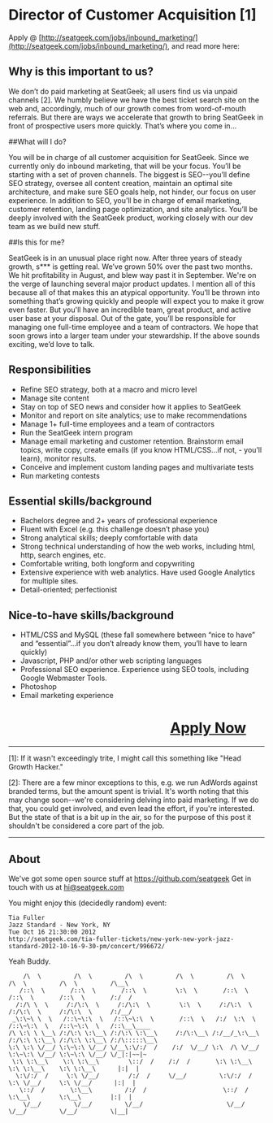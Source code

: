 # Director of Customer Acquisition [1]

Apply @ [http://seatgeek.com/jobs/inbound_marketing/](http://seatgeek.com/jobs/inbound_marketing/), and read more here:

## Why is this important to us?

We don’t do paid marketing at SeatGeek; all users find us via unpaid channels [2]. We humbly believe we have the best ticket search site on the web and, accordingly, much of our growth comes from word-of-mouth referrals. But there are ways we accelerate that growth to bring SeatGeek in front of prospective users more quickly. That’s where you come in...

##What will I do?

You will be in charge of all customer acquisition for SeatGeek. Since we currently only do inbound marketing, that will be your focus. You’ll be starting with a set of proven channels. The biggest is SEO--you’ll define SEO strategy, oversee all content creation, maintain an optimal site architecture, and make sure SEO goals help, not hinder, our focus on user experience. In addition to SEO, you’ll be in charge of email marketing, customer retention, landing page optimization, and site analytics. You’ll be deeply involved with the SeatGeek product, working closely with our dev team as we build new stuff.

##Is this for me?

SeatGeek is in an unusual place right now. After three years of steady growth, s*** is getting real. We’ve grown 50% over the past two months. We hit profitability in August, and blew way past it in September. We're on the verge of launching several major product updates. I mention all of this because all of that makes this an atypical opportunity. You’ll be thrown into something that’s growing quickly and people will expect you to make it grow even faster. But you'll have an incredible team, great product, and active user base at your disposal. Out of the gate, you’ll be responsible for managing one full-time employee and a team of contractors. We hope that soon grows into a larger team under your stewardship. If the above sounds exciting, we’d love to talk.

## Responsibilities

- Refine SEO strategy, both at a macro and micro level
- Manage site content
- Stay on top of SEO news and consider how it applies to SeatGeek
- Monitor and report on site analytics; use to make recommendations
- Manage 1+ full-time employees and a team of contractors
- Run the SeatGeek intern program
- Manage email marketing and customer retention. Brainstorm email topics, write copy, create emails (if you know HTML/CSS...if not, - you’ll learn), monitor results.
- Conceive and implement custom landing pages and multivariate tests
- Run marketing contests

## Essential skills/background

- Bachelors degree and 2+ years of professional experience
- Fluent with Excel (e.g. this challenge doesn’t phase you)
- Strong analytical skills; deeply comfortable with data
- Strong technical understanding of how the web works, including html, http, search engines, etc.
- Comfortable writing, both longform and copywriting
- Extensive experience with web analytics. Have used Google Analytics for multiple sites.
- Detail-oriented; perfectionist

## Nice-to-have skills/background

- HTML/CSS and MySQL (these fall somewhere between “nice to have” and “essential”...if you don’t already know them, you’ll have to learn quickly)
- Javascript, PHP and/or other web scripting languages
- Professional SEO experience. Experience using SEO tools, including Google Webmaster Tools.
- Photoshop
- Email marketing experience

# &nbsp;&nbsp;&nbsp;&nbsp;&nbsp;&nbsp;&nbsp;&nbsp;&nbsp;&nbsp;&nbsp;&nbsp;&nbsp;&nbsp;&nbsp;&nbsp;&nbsp;&nbsp;&nbsp;&nbsp;&nbsp;&nbsp;&nbsp;&nbsp;&nbsp;&nbsp;&nbsp;&nbsp;&nbsp;&nbsp;&nbsp;&nbsp;&nbsp;&nbsp;&nbsp;&nbsp;&nbsp;&nbsp;&nbsp;&nbsp;&nbsp;&nbsp;&nbsp;&nbsp;&nbsp;&nbsp;&nbsp;&nbsp;<a href="http://seatgeek.com/jobs/inbound_marketing/">Apply Now</a>

***

[1]: If it wasn't exceedingly trite, I might call this something like "Head Growth Hacker."

[2]: There are a few minor exceptions to this, e.g. we run AdWords against branded terms, but the amount spent is trivial. It's worth noting that this may change soon--we're considering delving into paid marketing. If we do that, you could get involved, and even lead the effort, if you're interested. But the state of that is a bit up in the air, so for the purpose of this post it shouldn't be considered a core part of the job.

***

## About

  We've got some open source stuff at https://github.com/seatgeek
  Get in touch with us at hi@seatgeek.com

  You might enjoy this (decidedly random) event:

    Tia Fuller
    Jazz Standard - New York, NY
    Tue Oct 16 21:30:00 2012
    http://seatgeek.com/tia-fuller-tickets/new-york-new-york-jazz-standard-2012-10-16-9-30-pm/concert/996672/

Yeah Buddy.

	    /\  \         /\  \         /\  \         /\  \         /\  \         /\  \         /\  \         /\__\
	   /::\  \       /::\  \       /::\  \        \:\  \       /::\  \       /::\  \       /::\  \       /:/  /
	  /:/\ \  \     /:/\:\  \     /:/\:\  \        \:\  \     /:/\:\  \     /:/\:\  \     /:/\:\  \     /:/__/
	 _\:\~\ \  \   /::\~\:\  \   /::\~\:\  \       /::\  \   /:/  \:\  \   /::\~\:\  \   /::\~\:\  \   /::\__\____
	/\ \:\ \ \__\ /:/\:\ \:\__\ /:/\:\ \:\__\     /:/\:\__\ /:/__/_\:\__\ /:/\:\ \:\__\ /:/\:\ \:\__\ /:/\:::::\__\
	\:\ \:\ \/__/ \:\~\:\ \/__/ \/__\:\/:/  /    /:/  \/__/ \:\  /\ \/__/ \:\~\:\ \/__/ \:\~\:\ \/__/ \/_|:|~~|~
	 \:\ \:\__\    \:\ \:\__\        \::/  /    /:/  /       \:\ \:\__\    \:\ \:\__\    \:\ \:\__\      |:|  |
	  \:\/:/  /     \:\ \/__/        /:/  /     \/__/         \:\/:/  /     \:\ \/__/     \:\ \/__/      |:|  |
	   \::/  /       \:\__\         /:/  /                     \::/  /       \:\__\        \:\__\        |:|  |
	    \/__/         \/__/         \/__/                       \/__/         \/__/         \/__/         \|__|
